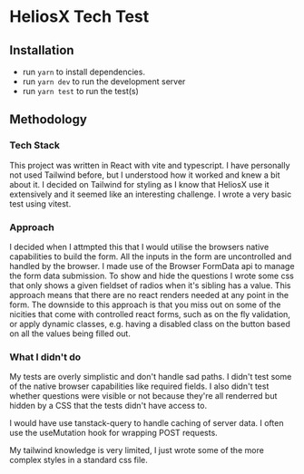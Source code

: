 # HeliosX Tech Test

## Installation

- run `yarn` to install dependencies.
- run `yarn dev` to run the development server
- run `yarn test` to run the test(s)

## Methodology

### Tech Stack

This project was written in React with vite and typescript.
I have personally not used Tailwind before, but I understood how it worked and knew a bit about it. I decided on Tailwind for styling as I know that HeliosX use it extensively and it seemed like an interesting challenge.
I wrote a very basic test using vitest.

### Approach

I decided when I attmpted this that I would utilise the browsers native capabilities to build the form.
All the inputs in the form are uncontrolled and handled by the browser.
I made use of the Browser FormData api to manage the form data submission.
To show and hide the questions I wrote some css that only shows a given fieldset of radios when it's sibling has a value.
This approach means that there are no react renders needed at any point in the form.
The downside to this approach is that you miss out on some of the nicities that come with controlled react forms, such as on the fly validation, or apply dynamic classes, e.g. having a disabled class on the button based on all the values being filled out.

### What I didn't do

My tests are overly simplistic and don't handle sad paths. I didn't test some of the native browser capabilities like required fields. I also didn't test whether questions were visible or not because they're all renderred but hidden by a CSS that the tests didn't have access to.

I would have use tanstack-query to handle caching of server data. I often use the useMutation hook for wrapping POST requests.

My tailwind knowledge is very limited, I just wrote some of the more complex styles in a standard css file.

